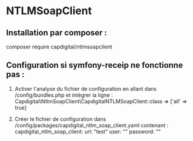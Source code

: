 # NTLMSoapClient

<h2>Installation par composer :</h2>

composer require capdigital/ntlmsoapclient


<h2>Configuration si symfony-receip ne fonctionne pas :</h2>

1) Activer l'analyse du fichier de configuration en allant dans /config/bundles.php et intégrer la ligne :
Capdigital\NtlmSoapClient\CapdigitalNTLMSoapClient::class => ['all' => true]

2) Créer le fichier de configuration dans /config/packages/capdigital_ntlm_soap_client.yaml contenant :
capdigital_ntlm_soap_client:
    url: "test"
    user: ""
    password: ""

